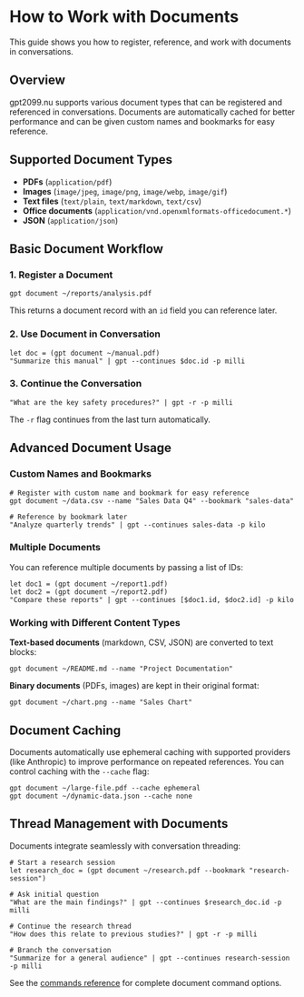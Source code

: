 # How to Work with Documents

This guide shows you how to register, reference, and work with documents in conversations.

## Overview

gpt2099.nu supports various document types that can be registered and referenced in conversations. Documents are automatically cached for better performance and can be given custom names and bookmarks for easy reference.

## Supported Document Types

- **PDFs** (`application/pdf`)
- **Images** (`image/jpeg`, `image/png`, `image/webp`, `image/gif`)
- **Text files** (`text/plain`, `text/markdown`, `text/csv`)
- **Office documents** (`application/vnd.openxmlformats-officedocument.*`)
- **JSON** (`application/json`)

## Basic Document Workflow

### 1. Register a Document

```nushell
gpt document ~/reports/analysis.pdf
```

This returns a document record with an `id` field you can reference later.

### 2. Use Document in Conversation

```nushell
let doc = (gpt document ~/manual.pdf)
"Summarize this manual" | gpt --continues $doc.id -p milli
```

### 3. Continue the Conversation

```nushell
"What are the key safety procedures?" | gpt -r -p milli
```

The `-r` flag continues from the last turn automatically.

## Advanced Document Usage

### Custom Names and Bookmarks

```nushell
# Register with custom name and bookmark for easy reference
gpt document ~/data.csv --name "Sales Data Q4" --bookmark "sales-data"

# Reference by bookmark later
"Analyze quarterly trends" | gpt --continues sales-data -p kilo
```

### Multiple Documents

You can reference multiple documents by passing a list of IDs:

```nushell
let doc1 = (gpt document ~/report1.pdf)
let doc2 = (gpt document ~/report2.pdf)
"Compare these reports" | gpt --continues [$doc1.id, $doc2.id] -p kilo
```

### Working with Different Content Types

**Text-based documents** (markdown, CSV, JSON) are converted to text blocks:
```nushell
gpt document ~/README.md --name "Project Documentation"
```

**Binary documents** (PDFs, images) are kept in their original format:
```nushell
gpt document ~/chart.png --name "Sales Chart"
```

## Document Caching

Documents automatically use ephemeral caching with supported providers (like Anthropic) to improve performance on repeated references. You can control caching with the `--cache` flag:

```nushell
gpt document ~/large-file.pdf --cache ephemeral
gpt document ~/dynamic-data.json --cache none
```

## Thread Management with Documents

Documents integrate seamlessly with conversation threading:

```nushell
# Start a research session
let research_doc = (gpt document ~/research.pdf --bookmark "research-session")

# Ask initial question
"What are the main findings?" | gpt --continues $research_doc.id -p milli

# Continue the research thread
"How does this relate to previous studies?" | gpt -r -p milli

# Branch the conversation
"Summarize for a general audience" | gpt --continues research-session -p milli
```

See the [commands reference](../commands.md#gpt-document) for complete document command options.